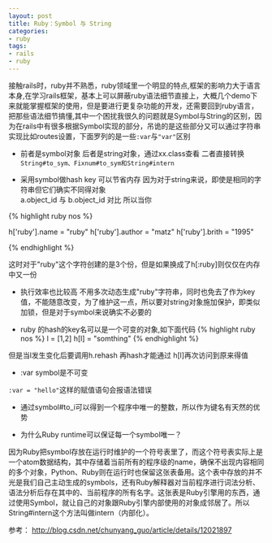 ```yaml
---
layout: post
title: Ruby：Symbol 与 String
categories:
- ruby
tags:
- rails
- ruby
---
```



接触rails时，ruby并不熟悉，ruby领域里一个明显的特点,框架的影响力大于语言本身,在学习rails框架，基本上可以屏蔽ruby语法细节直接上，大概几个demo下来就能掌握框架的使用，但是要进行更复杂功能的开发，还需要回到ruby语言，把那些语法细节搞懂,其中一个困扰我很久的问题就是Symbol与String的区别，因为在rails中有很多根据Symbol实现的部分，吊诡的是这些部分又可以通过字符串实现比如routes设置，下面罗列的是一些`:var`与`"var"`区别

+ 前者是symbol对象 后者是string对象，通过xx.class查看 二者直接转换 `String#to_sym、Fixnum#to_sym和String#intern`

+ 采用symbol做hash key 可以节省内存 因为对于string来说，即使是相同的字符串但它们确实不同得对象  
a.object_id 与 b.object_id 对比 所以当你

{% highlight ruby nos %}

h['ruby'].name = "ruby"
h['ruby'].author = "matz"
h['ruby'].brith = "1995"

{% endhighlight %}

这时对于"ruby"这个字符创建的是3个份，但是如果换成了h[:ruby]则仅仅在内存中又一份

+ 执行效率也比较高
不用多次动态生成"ruby"字符串，同时也免去了作为key值，不能随意改变，为了维护这一点，所以要对string对象施加保护，即类似加锁，但是对于symbol来说确实不必要的

+ ruby 的hash的key名可以是一个可变的对象,如下面代码
{% highlight ruby nos %}
l = [1,2]
h[l] = "somthing"
{% endhighlight %}

但是当l发生变化后要调用h.rehash 再hash才能通过 h[l]再次访问到原来得值

+ :var symbol是不可变

`:var = "hello"`这样的赋值语句会报语法错误

+ 通过symbol#to_i可以得到一个程序中唯一的整数，所以作为键名有天然的优势

+ 为什么Ruby runtime可以保证每一个symbol唯一？

因为Ruby把symbol存放在运行时维护的一个符号表里了，而这个符号表实际上是一个atom数据结构，其中存储着当前所有的程序级的name，确保不出现内容相同的多个对象，Python、Ruby则在运行时也保留这张表备用。这个表中存放的并不光是我们自己主动生成的symbols，还有Ruby解释器对当前程序进行词法分析、语法分析后存在其中的、当前程序的所有名字。这张表是Ruby引擎用的东西，通过使用Symbol，就让自己的对象跟Ruby引擎内部使用的对象成邻居了。所以String#intern这个方法叫做intern（内部化）。


参考：
http://blog.csdn.net/chunyang_guo/article/details/12021897
